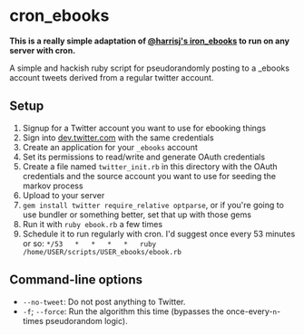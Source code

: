 # cron_ebooks

**This is a really simple adaptation of [@harrisj's iron_ebooks](https://github.com/harrisj/iron_ebooks) to run on any server with cron.**

A simple and hackish ruby script for pseudorandomly posting to a _ebooks account tweets derived from a regular twitter account.

## Setup

1. Signup for a Twitter account you want to use for ebooking things
2. Sign into [dev.twitter.com](https://dev.twitter.com) with the same credentials
3. Create an application for your `_ebooks` account
4. Set its permissions to read/write and generate OAuth credentials
5. Create a file named `twitter_init.rb` in this directory with the OAuth credentials and the source account you want to use for seeding the markov process
6. Upload to your server
7. `gem install twitter require_relative optparse`, or if you're going to use bundler or something better, set that up with those gems
8. Run it with `ruby ebook.rb` a few times
9. Schedule it to run regularly with cron. I'd suggest once every 53 minutes or so: `*/53   *   *   *   *   ruby /home/USER/scripts/USER_ebooks/ebook.rb`

## Command-line options

* `--no-tweet`: Do not post anything to Twitter.
* `-f`; `--force`: Run the algorithm this time (bypasses the once-every-`n`-times pseudorandom logic).
